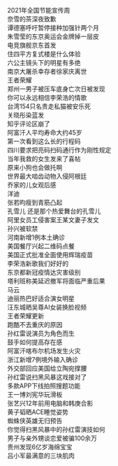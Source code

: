2021年全国节能宣传周  
奈雪的茶深夜致歉  
谭德塞呼吁暂停接种加强针两个月  
朱雪莹的东京奥运会金牌掉一层皮  
电竞旗舰京东首发  
住四平方复式楼是什么体验  
六公主镜头下的明星有多绝  
南京大屠杀幸存者徐家庆离世  
王者荣耀  
郑州一男子被压车底身亡次日被发现  
你可以永远相信李荣浩的情歌  
台湾154只名贵走私猫被安乐死  
关晓彤染蓝发  
知乎评论区崩了  
阿富汗人平均寿命大约45岁  
第一次看到这么长的行程码  
四川要求把亮码扫码通行作为刚性规定  
当年我救的女生发来了喜帖  
原来小狗也会做托啊  
世界最大啮齿动物入侵阿根廷  
乔家的儿女观后感  
洋迪  
张若昀瘦到青筋凸起  
孔雪儿 还是那个热爱舞台的孔雪儿  
阿里女员工侵害案王某文妻子发文  
孙兴被软禁  
河南新增1例本土确诊  
美国餐厅兴起二维码点餐  
美国正式批准全面使用辉瑞疫苗  
李荣浩新歌我们好好的  
东京都新冠疫情达灾害级别  
塔利班称美延迟撤军将面临严重后果  
马云  
迪丽热巴好适合演女明星  
汪东城晒吴尊AI女装换脸视频  
王者荣耀更新  
跑酷不去重庆的原因  
孙红雷说演员为角色而生  
鼓手如何提高存在感  
阿富汗喀布尔机场发生火灾  
浙江新增7例境外输入确诊  
外交部回应美国给立陶宛撑腰  
孙红雷说扫黑风暴这戏接对了  
多款APP下线拍照搜题功能  
王一博刘宪华玩滑板  
张艺兴12年前用电脑和韩庚合影  
黄子韬晒ACE睡觉姿势  
蜘蛛侠英雄无归预告  
你觉得扫黑风暴中的孙红雷演技如何  
男子与亲外甥谈恋爱被骗100余万  
贵州发现6亿岁海绵宝宝  
吕小军最满意的三块肌肉  
